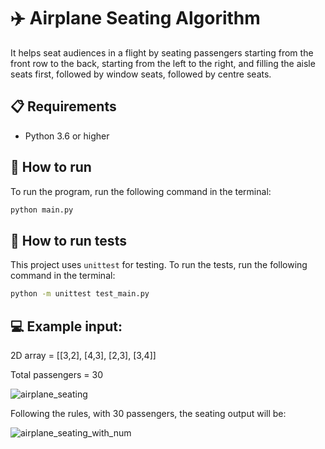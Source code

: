# ✈️ Airplane Seating Algorithm
It helps seat audiences in a flight by seating passengers starting from the front row to the back, starting from the left to the right, and filling the aisle seats first, followed by window seats, followed by centre seats.

## 📋 Requirements
- Python 3.6 or higher

## 🚀 How to run
To run the program, run the following command in the terminal:
```bash
python main.py
```

## 🚧 How to run tests
This project uses `unittest` for testing. To run the tests, run the following command in the terminal:
```bash
python -m unittest test_main.py
```

## 💻 Example input:
2D array = [[3,2], [4,3], [2,3], [3,4]]

Total passengers = 30

![airplane_seating](https://user-images.githubusercontent.com/64051212/204293617-2bb10240-b031-489c-ac6c-b2ce7c889d62.jpg)

Following the rules, with 30 passengers, the seating output will be:

![airplane_seating_with_num](https://user-images.githubusercontent.com/64051212/204293610-17de9210-3ab5-4338-a3ec-64e0ae19e62e.jpg)
